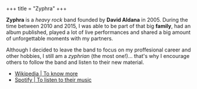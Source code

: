 +++
title = "Zyphra"
+++

**Zyphra** is a _heavy rock_ band founded by **David Aldana** in 2005. During the time between 2010 and 2015, I was able to be part of that big **family**, had an album published, played a lot of live performances and shared a big amount of unforgettable moments with my partners.

Although I decided to leave the band to focus on my proffesional career and other hobbies, I still am a *zyphrian* (the most one!)... that's why I encourage others to follow the band and listen to their new material.

* [Wikipedia | To know more](https://open.spotify.com/artist/7zyGU6iKtcRrk5IZU8S10x "Wikipedia")
* [Spotify | To listen to their music](https://open.spotify.com/artist/7zyGU6iKtcRrk5IZU8S10x "Spotify")
